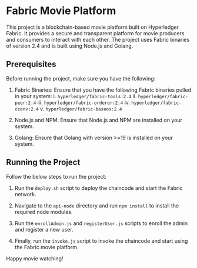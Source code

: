 # Fabric Movie Platform

This project is a blockchain-based movie platform built on Hyperledger Fabric. It provides a secure and transparent platform for movie producers and consumers to interact with each other. The project uses Fabric binaries of version 2.4 and is built using Node.js and Golang.

## Prerequisites

Before running the project, make sure you have the following:

1. Fabric Binaries: Ensure that you have the following Fabric binaries pulled in your system:
    i. `hyperledger/fabric-tools:2.4`
    ii. `hyperledger/fabric-peer:2.4`
    iii. `hyperledger/fabric-orderer:2.4`
    iv. `hyperledger/fabric-ccenv:2.4`
    v. `hyperledger/fabric-baseos:2.4`

2. Node.js and NPM: Ensure that Node.js and NPM are installed on your system.

3. Golang: Ensure that Golang with version >=19 is installed on your system.

## Running the Project

Follow the below steps to run the project:

1. Run the `deploy.sh` script to deploy the chaincode and start the Fabric network.

2. Navigate to the `api-node` directory and run `npm install` to install the required node modules.

3. Run the `enrollAdmin.js` and `registerUser.js` scripts to enroll the admin and register a new user.

4. Finally, run the `invoke.js` script to invoke the chaincode and start using the Fabric movie platform.

Happy movie watching!

